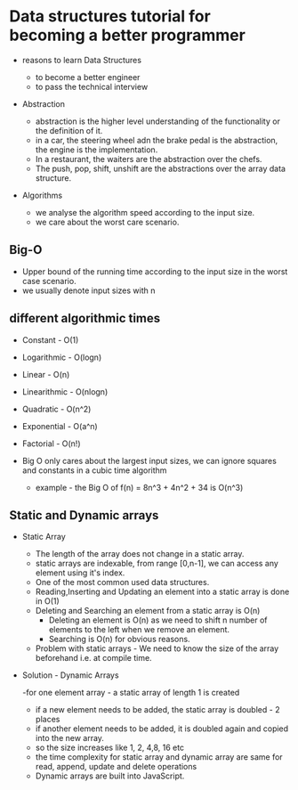# Data structures tutorial for becoming a better programmer

- reasons to learn Data Structures

  - to become a better engineer
  - to pass the technical interview

- Abstraction

  - abstraction is the higher level understanding of the functionality or the definition of it.
  - in a car, the steering wheel adn the brake pedal is the abstraction, the engine is the implementation.
  - In a restaurant, the waiters are the abstraction over the chefs.
  - The push, pop, shift, unshift are the abstractions over the array data structure.

- Algorithms
  - we analyse the algorithm speed according to the input size.
  - we care about the worst care scenario.

## Big-O

- Upper bound of the running time according to the input size in the worst case scenario.
- we usually denote input sizes with n

## different algorithmic times

- Constant - O(1)
- Logarithmic - O(logn)
- Linear - O(n)
- Linearithmic - O(nlogn)
- Quadratic - O(n^2)
- Exponential - O(a^n)
- Factorial - O(n!)

- Big O only cares about the largest input sizes, we can ignore squares and constants in a cubic time algorithm
  - example - the Big O of f(n) = 8n^3 + 4n^2 + 34 is O(n^3)

## Static and Dynamic arrays

- Static Array
  - The length of the array does not change in a static array.
  - static arrays are indexable, from range [0,n-1], we can access any element using it's index.
  - One of the most common used data structures.
  - Reading,Inserting and Updating an element into a static array is done in O(1)
  - Deleting and Searching an element from a static array is O(n)
    - Deleting an element is O(n) as we need to shift n number of elements to the left when we remove an element.
    - Searching is O(n) for obvious reasons.
  - Problem with static arrays - We need to know the size of the array beforehand i.e. at compile time.

- Solution - Dynamic Arrays

  -for one element array - a static array of length 1 is created
  - if a new element needs to be added, the static array is doubled - 2 places
  - if another element needs to be added, it is doubled again and copied into the new array.
  - so the size increases like 1, 2, 4,8, 16 etc
  - the time complexity for static array and dynamic array are same for read, append, update and delete operations
  - Dynamic arrays are built into JavaScript.

